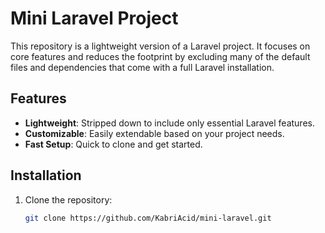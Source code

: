 # Mini Laravel Project

This repository is a lightweight version of a Laravel project. It focuses on core features and reduces the footprint by excluding many of the default files and dependencies that come with a full Laravel installation.

## Features

- **Lightweight**: Stripped down to include only essential Laravel features.
- **Customizable**: Easily extendable based on your project needs.
- **Fast Setup**: Quick to clone and get started.

## Installation

1. Clone the repository:
   ```bash
   git clone https://github.com/KabriAcid/mini-laravel.git
